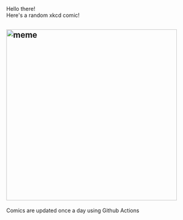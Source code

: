 Hello there! <br>Here's a random xkcd comic!<br>
## <img src="https://imgs.xkcd.com/comics/bad_map_projection_time_zones.png" alt="meme" width="450"/><br>
Comics are updated once a day using Github Actions
